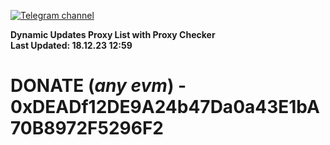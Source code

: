 [![Telegram channel](https://img.shields.io/endpoint?url=https://runkit.io/damiankrawczyk/telegram-badge/branches/master?url=https://t.me/n4z4v0d)](https://t.me/n4z4v0d) 

**Dynamic Updates Proxy List with Proxy Checker**  
**Last Updated: 18.12.23 12:59**

# DONATE (_any evm_) - 0xDEADf12DE9A24b47Da0a43E1bA70B8972F5296F2
